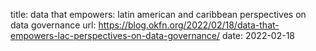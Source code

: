 title: data that empowers: latin american and caribbean perspectives on data governance
url: https://blog.okfn.org/2022/02/18/data-that-empowers-lac-perspectives-on-data-governance/
date: 2022-02-18
